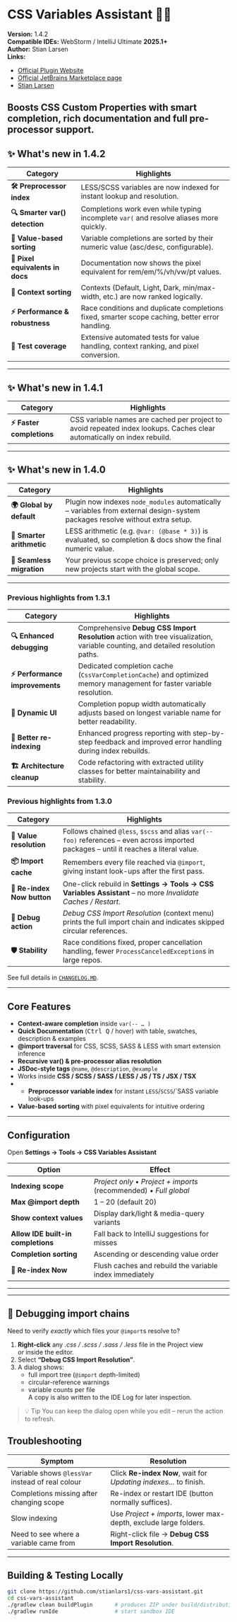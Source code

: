 # CSS Variables Assistant  🔧🎨

**Version:** 1.4.2<br/>
**Compatible IDEs:** WebStorm / IntelliJ Ultimate **2025.1+**<br/>
**Author:** Stian Larsen<br/>
**Links:** 
- [Official Plugin Website](https://www.css-variables-assistant.dev)
- [Official JetBrains Marketplace page](https://plugins.jetbrains.com/plugin/27392-css-variables-assistant)
- [Stian Larsen](https://stianlarsen.com)



Boosts CSS Custom Properties with smart completion, rich documentation and full pre-processor support.
---
## ✨ What's new in 1.4.2

| Category                | Highlights                                                                                  |
|-------------------------|---------------------------------------------------------------------------------------------|
| **🛠️ Preprocessor index**      | LESS/SCSS variables are now indexed for instant lookup and resolution.                  |
| **🔍 Smarter var() detection** | Completions work even while typing incomplete `var(` and resolve aliases more quickly.   |
| **📏 Value-based sorting**      | Variable completions are sorted by their numeric value (asc/desc, configurable).        |
| **📐 Pixel equivalents in docs**| Documentation now shows the pixel equivalent for rem/em/%/vh/vw/pt values.              |
| **🧠 Context sorting**          | Contexts (Default, Light, Dark, min/max-width, etc.) are now ranked logically.         |
| **⚡ Performance & robustness** | Race conditions and duplicate completions fixed, smarter scope caching, better error handling. |
| **🧪 Test coverage**            | Extensive automated tests for value handling, context ranking, and pixel conversion.    |
---

## ✨ What's new in 1.4.1

| Category | Highlights |
|----------|------------|
| **⚡ Faster completions** | CSS variable names are cached per project to avoid repeated index lookups. Caches clear automatically on index rebuild. |
---

## ✨ What's new in 1.4.0

| Category | Highlights                                                                                                                               |
|----------|------------------------------------------------------------------------------------------------------------------------------------------|
| **🌍 Global by default** | Plugin now indexes <code>node_modules</code> automatically – variables from external design-system packages resolve without extra setup. |
| **🧮 Smarter arithmetic** | LESS arithmetic (e.g. <code>@var: (@base * 3)</code>) is evaluated, so completion & docs show the final numeric value.                   |
| **🔄 Seamless migration** | Your previous scope choice is preserved; only new projects start with the global scope.                                                  |
---

### Previous highlights from 1.3.1

| Category | Highlights |
|----------|------------|
| **🔍 Enhanced debugging** | Comprehensive **Debug CSS Import Resolution** action with tree visualization, variable counting, and detailed resolution paths. |
| **⚡ Performance improvements** | Dedicated completion cache (`CssVarCompletionCache`) and optimized memory management for faster variable resolution. |
| **📐 Dynamic UI** | Completion popup width automatically adjusts based on longest variable name for better readability. |
| **🔄 Better re-indexing** | Enhanced progress reporting with step-by-step feedback and improved error handling during index rebuilds. |
| **🏗️ Architecture cleanup** | Code refactoring with extracted utility classes for better maintainability and stability. |

### Previous highlights from 1.3.0

| Category | Highlights |
|----------|------------|
| **🚀 Value resolution** | Follows chained `@less`, `$scss` and alias `var(--foo)` references – even across imported packages – until it reaches a literal value. |
| **📦 Import cache** | Remembers every file reached via `@import`, giving instant look-ups after the first pass. |
| **🔄 Re-index Now button** | One-click rebuild in **Settings → Tools → CSS Variables Assistant** – no more *Invalidate Caches / Restart*. |
| **🧭 Debug action** | *Debug CSS Import Resolution* (context menu) prints the full import chain and indicates skipped circular references. |
| **🛡️ Stability** | Race conditions fixed, proper cancellation handling, fewer `ProcessCanceledException`s in large repos. |

See full details in [`CHANGELOG.MD`](./CHANGELOG.MD).

---

## Core Features

* **Context-aware completion** inside `var(-- … )`
* **Quick Documentation** (<kbd>Ctrl Q</kbd> / hover) with table, swatches, description & examples
* **@import traversal** for CSS, SCSS, SASS & LESS with smart extension inference
* **Recursive var() & pre-processor alias resolution**
* **JSDoc-style tags** `@name`, `@description`, `@example`
* Works inside **CSS / SCSS / SASS / LESS / JS / TS / JSX / TSX**
* * **Preprocessor variable index** for instant `LESS`/`SCSS`/`SASS variable look-ups
* **Value-based sorting** with pixel equivalents for intuitive ordering
---

## Configuration

Open **Settings → Tools → CSS Variables Assistant**

| Option | Effect                                                             |
|--------|--------------------------------------------------------------------|
| **Indexing scope** | *Project only* • *Project + imports* (recommended) • *Full global* |
| **Max @import depth** | 1 – 20 (default 20)                                                |
| **Show context values** | Display dark/light & media-query variants                          |
| **Allow IDE built-in completions** | Fall back to IntelliJ suggestions for misses                       |
| **Completion sorting** | Ascending or descending value order |
| **🔄 Re-index Now** | Flush caches and rebuild the variable index immediately            |

---

---

## 🐞 Debugging import chains

Need to verify *exactly* which files your `@import`s resolve to?
1. **Right-click** any *.css / .scss / .sass / .less* file in the Project view <br>
   *or* inside the editor.
2. Select **“Debug CSS Import Resolution”**.
3. A dialog shows:
    * full import tree (`@import` depth-limited)
    * circular-reference warnings
    * variable counts per file  
      A copy is also written to the IDE Log for later inspection.

> 💡 Tip You can keep the dialog open while you edit – rerun the action to refresh.

## Troubleshooting

| Symptom | Resolution |
|---------|------------|
| Variable shows `@lessVar` instead of real colour | Click **Re-index Now**, wait for *Updating indexes…* to finish. |
| Completions missing after changing scope | Re-index or restart IDE (button normally suffices). |
| Slow indexing | Use *Project + imports*, lower max-depth, exclude large folders. |
| Need to see where a variable came from | Right-click file → **Debug CSS Import Resolution**. |

---

## Building & Testing Locally

```bash
git clone https://github.com/stianlars1/css-vars-assistant.git
cd css-vars-assistant
./gradlew clean buildPlugin       # produces ZIP under build/distributions
./gradlew runIde                  # start sandbox IDE
```
